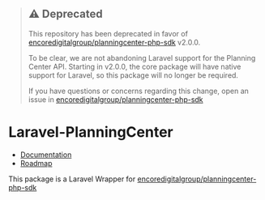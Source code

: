 > ## ⚠️ Deprecated
>
> This repository has been deprecated in favor of [encoredigitalgroup/planningcenter-php-sdk](https://github.com/EncoreDigitalGroup/PlanningCenter-PHP-SDK) v2.0.0.
>
> To be clear, we are not abandoning Laravel support for the Planning Center API. Starting in v2.0.0, the core package will have native support for Laravel,
> so this package will no longer be required.
>
> If you have questions or concerns regarding this change, open an issue
> in [encoredigitalgroup/planningcenter-php-sdk](https://github.com/EncoreDigitalGroup/PlanningCenter-PHP-SDK)

# Laravel-PlanningCenter

- [Documentation](https://pco.oss.encoredigitalgroup.com)
- [Roadmap](https://github.com/orgs/EncoreDigitalGroup/projects/2)

This package is a Laravel Wrapper for [encoredigitalgroup/planningcenter-php-sdk](https://github.com/EncoreDigitalGroup/PlanningCenter-PHP-SDK)
